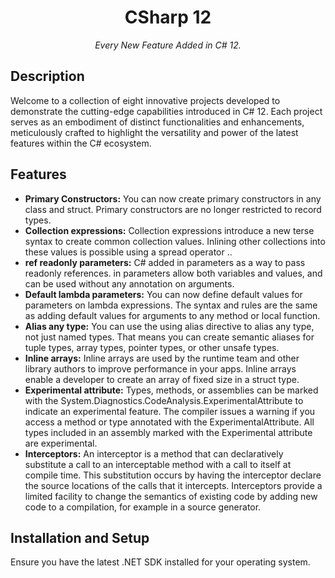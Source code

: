 <h1 align="center">CSharp 12</h1>

<p align="center">
  <i>Every New Feature Added in C# 12.</i>
</p>

## Description

Welcome to a collection of eight innovative projects developed to demonstrate the cutting-edge capabilities introduced in C# 12.
Each project serves as an embodiment of distinct functionalities and enhancements, meticulously crafted to highlight the versatility and power of the latest features within the C# ecosystem.

## Features

- **Primary Constructors:** You can now create primary constructors in any class and struct. Primary constructors are no longer restricted to record types.
- **Collection expressions:** Collection expressions introduce a new terse syntax to create common collection values. Inlining other collections into these values is possible using a spread operator ..
- **ref readonly parameters:** C# added in parameters as a way to pass readonly references. in parameters allow both variables and values, and can be used without any annotation on arguments.
- **Default lambda parameters:** You can now define default values for parameters on lambda expressions. The syntax and rules are the same as adding default values for arguments to any method or local function.
- **Alias any type:** You can use the using alias directive to alias any type, not just named types. That means you can create semantic aliases for tuple types, array types, pointer types, or other unsafe types.
- **Inline arrays:** Inline arrays are used by the runtime team and other library authors to improve performance in your apps. Inline arrays enable a developer to create an array of fixed size in a struct type.
- **Experimental attribute:** Types, methods, or assemblies can be marked with the System.Diagnostics.CodeAnalysis.ExperimentalAttribute to indicate an experimental feature. The compiler issues a warning if you access a method or type annotated with the ExperimentalAttribute. All types included in an assembly marked with the Experimental attribute are experimental.
- **Interceptors:** An interceptor is a method that can declaratively substitute a call to an interceptable method with a call to itself at compile time. This substitution occurs by having the interceptor declare the source locations of the calls that it intercepts. Interceptors provide a limited facility to change the semantics of existing code by adding new code to a compilation, for example in a source generator.

## Installation and Setup

Ensure you have the latest .NET SDK installed for your operating system.
